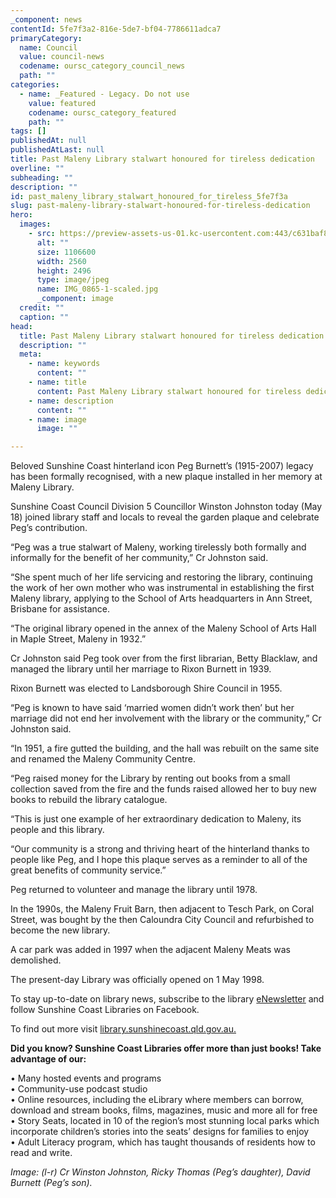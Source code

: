 ```yaml
---
_component: news
contentId: 5fe7f3a2-816e-5de7-bf04-7786611adca7
primaryCategory:
  name: Council
  value: council-news
  codename: oursc_category_council_news
  path: ""
categories:
  - name: _Featured - Legacy. Do not use
    value: featured
    codename: oursc_category_featured
    path: ""
tags: []
publishedAt: null
publishedAtLast: null
title: Past Maleny Library stalwart honoured for tireless dedication
overline: ""
subheading: ""
description: ""
id: past_maleny_library_stalwart_honoured_for_tireless_5fe7f3a
slug: past-maleny-library-stalwart-honoured-for-tireless-dedication
hero:
  images:
    - src: https://preview-assets-us-01.kc-usercontent.com:443/c631baf8-1b46-001f-580c-d0001b68b4a8/e1b55cf9-39b5-4e52-9d62-a906303e3a49/IMG_0865-1-scaled.jpg
      alt: ""
      size: 1106600
      width: 2560
      height: 2496
      type: image/jpeg
      name: IMG_0865-1-scaled.jpg
      _component: image
  credit: ""
  caption: ""
head:
  title: Past Maleny Library stalwart honoured for tireless dedication
  description: ""
  meta:
    - name: keywords
      content: ""
    - name: title
      content: Past Maleny Library stalwart honoured for tireless dedication
    - name: description
      content: ""
    - name: image
      image: ""

---
```

Beloved Sunshine Coast hinterland icon Peg Burnett’s (1915-2007) legacy has been formally recognised, with a new plaque installed in her memory at Maleny Library.

Sunshine Coast Council Division 5 Councillor Winston Johnston today (May 18) joined library staff and locals to reveal the garden plaque and celebrate Peg’s contribution.   

“Peg was a true stalwart of Maleny, working tirelessly both formally and informally for the benefit of her community,” Cr Johnston said.  

“She spent much of her life servicing and restoring the library, continuing the work of her own mother who was instrumental in establishing the first Maleny library, applying to the School of Arts headquarters in Ann Street, Brisbane for assistance.

“The original library opened in the annex of the Maleny School of Arts Hall in Maple Street, Maleny in 1932.”

Cr Johnston said Peg took over from the first librarian, Betty Blacklaw, and managed the library until her marriage to Rixon Burnett in 1939.

Rixon Burnett was elected to Landsborough Shire Council in 1955.

“Peg is known to have said ‘married women didn’t work then’ but her marriage did not end her involvement with the library or the community,” Cr Johnston said.

“In 1951, a fire gutted the building, and the hall was rebuilt on the same site and renamed the Maleny Community Centre.

“Peg raised money for the Library by renting out books from a small collection saved from the fire and the funds raised allowed her to buy new books to rebuild the library catalogue.

“This is just one example of her extraordinary dedication to Maleny, its people and this library.

“Our community is a strong and thriving heart of the hinterland thanks to people like Peg, and I hope this plaque serves as a reminder to all of the great benefits of community service.”   

Peg returned to volunteer and manage the library until 1978.

In the 1990s, the Maleny Fruit Barn, then adjacent to Tesch Park, on Coral Street, was bought by the then Caloundra City Council and refurbished to become the new library.

A car park was added in 1997 when the adjacent Maleny Meats was demolished.

The present-day Library was officially opened on 1 May 1998.

To stay up-to-date on library news, subscribe to the library [eNewsletter](https://www.sbm21.com/SunshineCoastRegionalCouncil/subscribe.cfm)
&#x20;and follow Sunshine Coast Libraries on Facebook.

To find out more visit [library.sunshinecoast.qld.gov.au.](https://library.sunshinecoast.qld.gov.au/)


**Did you know? Sunshine Coast Libraries offer more than just books! Take advantage of our:**

• Many hosted events and programs\
• Community-use podcast studio\
• Online resources, including the eLibrary where members can borrow, download and stream books, films, magazines, music and more all for free\
• Story Seats, located in 10 of the region’s most stunning local parks which incorporate children’s stories into the seats’ designs for families to enjoy\
• Adult Literacy program, which has taught thousands of residents how to read and write.

*Image:* *(l-r)* *Cr Winston Johnston, Ricky Thomas (Peg’s daughter), David Burnett (Peg’s son).*

